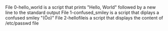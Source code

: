 File 0-hello_world is a script that prints "Hello, World" followed by a new line to the standard output
File 1-confused_smiley is a script that diplays a confused smiley "(Ôo)"
File 2-hellofileis a script that displays the content of /etc/passwd file
